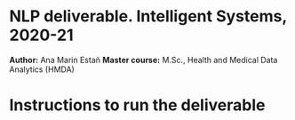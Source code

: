 # NLP deliverable. Intelligent Systems, 2020-21
**Author:** Ana Marin Estañ
**Master course:** M.Sc., Health and Medical Data Analytics (HMDA)

# Instructions to run the deliverable